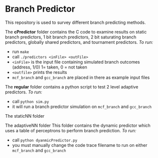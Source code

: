 # Branch Predictor
This repository is used to survey different branch predicting methods. 

The **cPredictor** folder contains the C code to examine results on static branch predictors, 1 bit branch predictors, 2 bit saturating branch predictors, globally shared predictors, and tournament predictors.
*To run:*
* run `make`
* call `./predictors <inFile> <outFile>` 
* `<inFile>` is the input file containing simulated branch outcomes (address, 1/0) 1= taken, 0 = not taken
* `<outfile>` prints the results
* `mcf_branch` and `gcc_branch` are placed in there as example input files

The **regular** folder contains a python script to test 2 level adaptive predictors.
*To run:*
* call `python sim.py`
* it will run a branch predictor simulation on `mcf_branch` and `gcc_branch`

The staticNN folder

The adaptiveNN folder
This folder contains the dynamic predictor which uses a table of perceptrons to perform branch prediction.
*To run:*
* call `python dyanmicPredictor.py`
* you must manually change the code trace filename to run on either `mcf_branch` and `gcc_branch`
